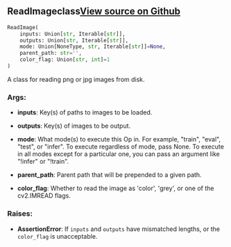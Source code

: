 ## ReadImage<span class="tag">class</span><a class="sourcelink" href=https://github.com/fastestimator/fastestimator/blob/r1.1/fastestimator/op/numpyop/univariate/read_image.py/#L26-L74>View source on Github</a>
```python
ReadImage(
	inputs: Union[str, Iterable[str]],
	outputs: Union[str, Iterable[str]],
	mode: Union[NoneType, str, Iterable[str]]=None,
	parent_path: str='',
	color_flag: Union[str, int]=1
)
```
A class for reading png or jpg images from disk.


<h3>Args:</h3>


* **inputs**: Key(s) of paths to images to be loaded.

* **outputs**: Key(s) of images to be output.

* **mode**: What mode(s) to execute this Op in. For example, "train", "eval", "test", or "infer". To execute regardless of mode, pass None. To execute in all modes except for a particular one, you can pass an argument like "!infer" or "!train".

* **parent_path**: Parent path that will be prepended to a given path.

* **color_flag**: Whether to read the image as 'color', 'grey', or one of the cv2.IMREAD flags. 

<h3>Raises:</h3>


* **AssertionError**: If `inputs` and `outputs` have mismatched lengths, or the `color_flag` is unacceptable.

